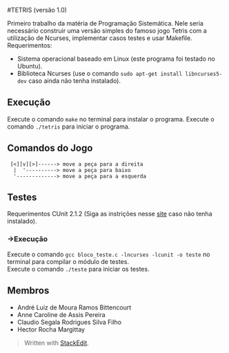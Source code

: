 #TETRIS (versão 1.0)

Primeiro trabalho da matéria de Programação Sistemática. Nele seria necessário construir uma versão simples do famoso jogo Tetris com a utilização de Ncurses, implementar casos testes e usar Makefile.  
Requerimentos:   

+ Sistema operacional baseado em Linux (este programa foi testado no Ubuntu).
+  Biblioteca Ncurses (use o comando ```sudo apt-get install libncurses5-dev``` caso ainda não tenha instalado).

## Execução

Execute o comando ```make``` no terminal para instalar o programa.
Execute o comando ```./tetris``` para iniciar o programa.

## Comandos do Jogo

```
 [<][v][>]------> move a peça para a direita
  |  '----------> move a peça para baixo
  '-------------> move a peça para a esquerda
```

## Testes

Requerimentos CUnit 2.1.2 (Siga as instrições nesse [site](https://netbeans.org/kb/docs/cnd/c-unit-test.html?print=yes#linux) caso não tenha instalado).  

### ->Execução

Execute o comando ```gcc bloco_teste.c -lncurses -lcunit -o teste``` no terminal para compilar o módulo de testes.  
Execute o comando ```./teste``` para iniciar os testes.  

## Membros

+ André Luiz de Moura Ramos Bittencourt
+ Anne Caroline de Assis Pereira
+ Claudio Segala Rodrigues Silva Filho
+ Hector Rocha Margittay

> Written with [StackEdit](https://stackedit.io/).